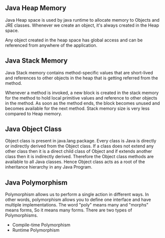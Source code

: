 <!DOCTYPE html>
<html>
<body>

<h2>Java Heap Memory</h2>
<p>Java Heap space is used by java runtime to allocate memory to Objects and JRE classes. Whenever we create an object, it's always created in the Heap space.</p>
<p>Any object created in the heap space has global access and can be referenced from anywhere of the application.</p>

<h2>Java Stack Memory</h2>
<p>Java Stack memory contains method-specific values that are short-lived and references to other objects in the heap that is getting referred from the method.</p>
<p>Whenever a method is invoked, a new block is created in the stack memory for the method to hold local primitive values and reference to other objects in the method. As soon as the method ends, the block becomes unused and becomes available for the next method. Stack memory size is very less compared to Heap memory.</p>

<h2>Java Object Class</h2>
<p>Object class is present in java.lang package. Every class is Java is directly or indirectly derived from the Object class. If a class does not extend any other class then it is a direct child class of Object and if extends another class then it is indirectly derived. Therefore the Object class methods are available to all Java classes. Hence Object class acts as a root of the inheritance hierarchy in any Java Program.</p>

<h2>Java Polymorphism</h2>
<p>Polymorphism allows us to perform a single action in different ways. In other words, polymorphism allows you to define one interface and have multiple implementations. The word "poly" means many and "morphs" means forms, So it means many forms. There are two types of Polymorphisms.</p>
<ul>
	<li>Compile-time Polymorphism</li>
    <li>Runtime Polymorphism</li>
</ul>

</body>
</html>
